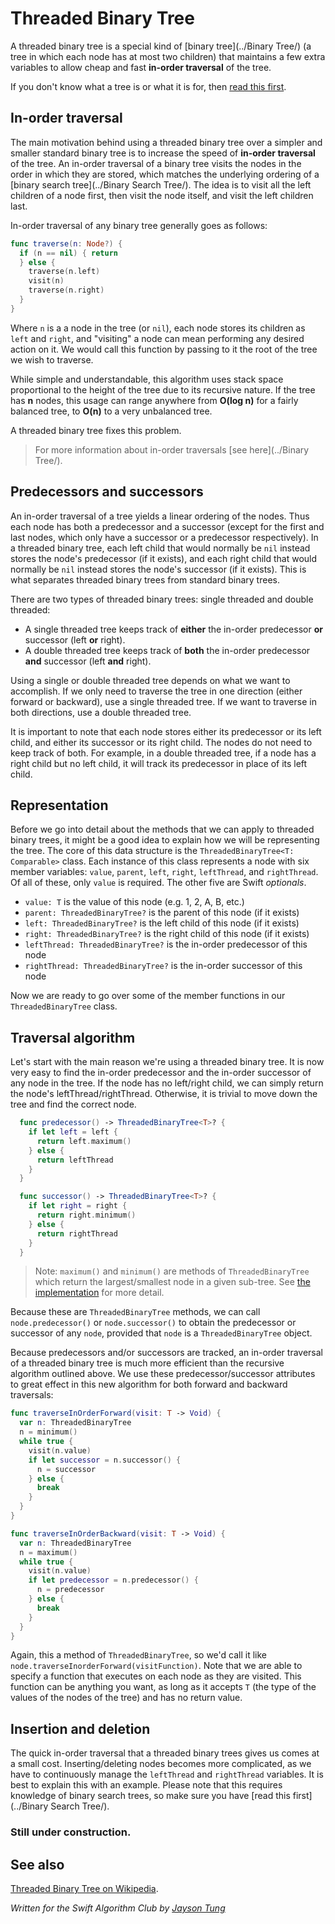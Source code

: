 # Threaded Binary Tree

A threaded binary tree is a special kind of [binary tree](../Binary Tree/) (a
tree in which each node has at most two children) that maintains a few extra
variables to allow cheap and fast **in-order traversal** of the tree.

If you don't know what a tree is or what it is for, then
[read this first](../Tree/).


## In-order traversal

The main motivation behind using a threaded binary tree over a simpler and
smaller standard binary tree is to increase the speed of **in-order traversal**
of the tree.  An in-order traversal of a binary tree visits the nodes in the
order in which they are stored, which matches the underlying ordering of a
[binary search tree](../Binary Search Tree/).  The idea is to visit all the
left children of a node first, then visit the node itself, and visit the left
children last.

In-order traversal of any binary tree generally goes as follows:

```swift
func traverse(n: Node?) {
  if (n == nil) { return
  } else {
    traverse(n.left)
    visit(n)
    traverse(n.right)
  }
}
```
Where `n` is a a node in the tree (or `nil`), each node stores its children as
`left` and `right`, and "visiting" a node can mean performing any desired
action on it.  We would call this function by passing to it the root of the
tree we wish to traverse.

While simple and understandable, this algorithm uses stack space proportional
to the height of the tree due to its recursive nature.  If the tree has **n**
nodes, this usage can range anywhere from **O(log n)** for a fairly balanced
tree, to **O(n)** to a very unbalanced tree.

A threaded binary tree fixes this problem.

> For more information about in-order traversals [see here](../Binary Tree/).


## Predecessors and successors

An in-order traversal of a tree yields a linear ordering of the nodes.  Thus
each node has both a predecessor and a successor (except for the first and last
nodes, which only have a successor or a predecessor respectively).  In a
threaded binary tree, each left child that would normally be `nil` instead
stores the node's predecessor (if it exists), and each right child that would
normally be `nil` instead stores the node's successor (if it exists).  This is
what separates threaded binary trees from standard binary trees.

There are two types of threaded binary trees:  single threaded and double
threaded:
- A single threaded tree keeps track of **either** the in-order predecessor
  **or** successor (left **or** right).
- A double threaded tree keeps track of **both** the in-order predecessor
  **and** successor (left **and** right).

Using a single or double threaded tree depends on what we want to accomplish.
If we only need to traverse the tree in one direction (either forward or
backward), use a single threaded tree.  If we want to traverse in both
directions, use a double threaded tree.

It is important to note that each node stores either its predecessor or its
left child, and either its successor or its right child.  The nodes do not
need to keep track of both.  For example, in a double threaded tree, if a node
has a right child but no left child, it will track its predecessor in place of
its left child.


## Representation

Before we go into detail about the methods that we can apply to threaded binary
trees, it might be a good idea to explain how we will be representing the tree.
The core of this data structure is the `ThreadedBinaryTree<T: Comparable>`
class.  Each instance of this class represents a node with six member
variables:  `value`, `parent`, `left`, `right`, `leftThread`, and
`rightThread`.  Of all of these, only `value` is required.  The other five are
Swift *optionals*.
- `value: T` is the value of this node (e.g. 1, 2, A, B, etc.)
- `parent: ThreadedBinaryTree?` is the parent of this node (if it exists)
- `left: ThreadedBinaryTree?` is the left child of this node (if it exists)
- `right: ThreadedBinaryTree?` is the right child of this node (if it exists)
- `leftThread: ThreadedBinaryTree?` is the in-order predecessor of this node
- `rightThread: ThreadedBinaryTree?` is the in-order successor of this node

Now we are ready to go over some of the member functions in our
`ThreadedBinaryTree` class.


## Traversal algorithm

Let's start with the main reason we're using a threaded binary tree.  It is now
very easy to find the in-order predecessor and the in-order successor of any
node in the tree.  If the node has no left/right child, we can simply return
the node's leftThread/rightThread.  Otherwise, it is trivial to move down the
tree and find the correct node.

```swift
  func predecessor() -> ThreadedBinaryTree<T>? {
    if let left = left {
      return left.maximum()
    } else {
      return leftThread
    }
  }

  func successor() -> ThreadedBinaryTree<T>? {
    if let right = right {
      return right.minimum()
    } else {
      return rightThread
    }
  }
```
> Note: `maximum()` and `minimum()` are methods of `ThreadedBinaryTree` which
return the largest/smallest node in a given sub-tree.  See
[the implementation](ThreadedBinaryTree.swift) for more detail.

Because these are `ThreadedBinaryTree` methods, we can call
`node.predecessor()` or `node.successor()` to obtain the predecessor or
successor of any `node`, provided that `node` is a `ThreadedBinaryTree` object.

Because predecessors and/or successors are tracked, an in-order traversal of a
threaded binary tree is much more efficient than the recursive algorithm
outlined above.  We use these predecessor/successor attributes to great effect
in this new algorithm for both forward and backward traversals:

```swift
func traverseInOrderForward(visit: T -> Void) {
  var n: ThreadedBinaryTree
  n = minimum()
  while true {
    visit(n.value)
    if let successor = n.successor() {
      n = successor
    } else {
      break
    }
  }
}

func traverseInOrderBackward(visit: T -> Void) {
  var n: ThreadedBinaryTree
  n = maximum()
  while true {
    visit(n.value)
    if let predecessor = n.predecessor() {
      n = predecessor
    } else {
      break
    }
  }
}
```
Again, this a method of `ThreadedBinaryTree`, so we'd call it like
`node.traverseInorderForward(visitFunction)`.  Note that we are able to specify
a function that executes on each node as they are visited.  This function can
be anything you want, as long as it accepts `T` (the type of the values of the
nodes of the tree) and has no return value.


## Insertion and deletion

The quick in-order traversal that a threaded binary trees gives us comes at a
small cost.  Inserting/deleting nodes becomes more complicated, as we have to
continuously manage the `leftThread` and `rightThread` variables.  It is best
to explain this with an example.  Please note that this requires knowledge of
binary search trees, so make sure you have
[read this first](../Binary Search Tree/).


### Still under construction.

## See also 

[Threaded Binary Tree on Wikipedia](https://en.wikipedia.org/wiki/Threaded_binary_tree).

*Written for the Swift Algorithm Club by
[Jayson Tung](https://github.com/JFTung)*
